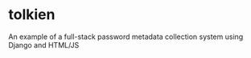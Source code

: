 tolkien
=======

An example of a full-stack password metadata collection system using Django and HTML/JS
